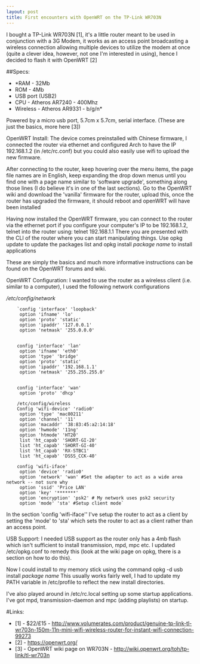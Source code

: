 ```yaml
---
layout: post
title: First encounters with OpenWRT on the TP-Link WR703N
---
```

I bought a TP-Link WR703N [1], it's a little router meant to be used in conjunction with a 3G Modem, it works as an access point broadcasting a wireless connection allowing multiple devices to utilize the modem at once (quite a clever idea, however, not one I'm interested in using), hence I decided to flash it with OpenWRT [2]

##Specs:
- *RAM - 32Mb
- ROM - 4Mb
- USB port (USB2)
- CPU - Atheros AR7240 - 400Mhz
- Wireless - Atheros AR9331 - b/g/n*

Powered by a micro usb port, 5.7cm x 5.7cm, serial interface.
(These are just the basics, more here [3])

OpenWRT Install:
The device comes preinstalled with Chinese firmware, I connected the router via ethernet and configured Arch to have the IP 192.168.1.2 (in /etc/rc.conf) but you could also easily use wifi to upload the new firmware.

After connecting to the router, keep hovering over the menu items, the page file names are in English, keep expanding the drop down menus until you find one with a page name similar to 'software upgrade', something along those lines (I do believe it's in one of the last sections). Go to the OpenWRT wiki and download the 'vanilla' firmware for the router, upload this, once the router has upgraded the firmware, it should reboot and openWRT will have been installed

Having now installed the OpenWRT firmware, you can connect to the router via the ethernet port if you configure your computer's IP to be 192.168.1.2, telnet into the router using:
telnet 192.168.1.1
There you are presented with the CLI of the router where you can start manipulating things. Use opkg update to update the packages list and opkg install *package name* to install applications

These are simply the basics and much more informative instructions can be found on the OpenWRT forums and wiki.

OpenWRT Configuration:
I wanted to use the router as a wireless client (i.e. similar to a computer), I used the following network configurations

*/etc/config/network*

        `config 'interface' 'loopback'
         option 'ifname' 'lo'
         option 'proto' 'static'
         option 'ipaddr' '127.0.0.1'
         option 'netmask' '255.0.0.0'


        config 'interface' 'lan'
         option 'ifname' 'eth0'
         option 'type' 'bridge'
         option 'proto' 'static'
         option 'ipaddr' '192.168.1.1'
         option 'netmask' '255.255.255.0'


        config 'interface' 'wan'
         option 'proto' 'dhcp'

        /etc/config/wireless
        Config 'wifi-device' 'radio0'
         option 'type' 'mac80211'
         option 'channel' '11'
         option 'macaddr' '38:83:45:a2:14:18'
         option 'hwmode' '11ng'
         option 'htmode' 'HT20'
         list 'ht_capab' 'SHORT-GI-20'
         list 'ht_capab' 'SHORT-GI-40'
         list 'ht_capab' 'RX-STBC1'
         list 'ht_capab' 'DSSS_CCK-40'

        config 'wifi-iface'
         option 'device' 'radio0'
         option 'network' 'wan' #Set the adapter to act as a wide area network -- not sure why
         option 'ssid' 'Price LAN'
         option 'key' '*******'
         option 'encryption' 'psk2' # My network uses psk2 security
         option 'mode' 'sta' #Setup client mode`

In the section 'config 'wifi-iface'' I've setup the router to act as a client by setting the 'mode' to 'sta' which sets the router to act as a client rather than an access point.

USB Support:
I needed USB support as the router only has a 4mb flash which isn't sufficient to install transmission, mpd, mpc etc. I updated
/etc/opkg.conf to remedy this (look at the wiki page on opkg, there is a section on how to do this).

Now I could install to my memory stick using the command
opkg -d usb install *package name*
This usually works fairly well, I had to update my PATH variable in /etc/profile to reflect the new install directories.

I've also played around in /etc/rc.local setting up some startup applications.
I've got mpd, transmission-daemon and mpc (adding playlists) on startup. 

#Links:
- [1] - $22/£15 - http://www.volumerates.com/product/genuine-tp-link-tl-wr703n-150m-11n-mini-wifi-wireless-router-for-instant-wifi-connection-99273
- [2] - https://openwrt.org/
- [3] - OpenWRT wiki page on WR703N - http://wiki.openwrt.org/toh/tp-link/tl-wr703n


